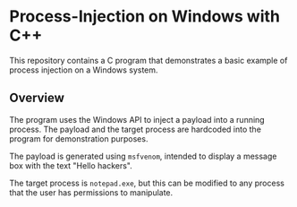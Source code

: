 # Process-Injection on Windows with C++

This repository contains a C program that demonstrates a basic example of process injection on a Windows system.

## Overview

The program uses the Windows API to inject a payload into a running process. The payload and the target process are hardcoded into the program for demonstration purposes.

The payload is generated using `msfvenom`, intended to display a message box with the text "Hello hackers".

The target process is `notepad.exe`, but this can be modified to any process that the user has permissions to manipulate.


